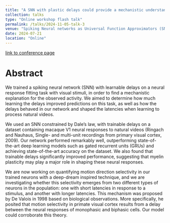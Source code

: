 ```yaml
---
title: "A SNN with plastic delays could provide a mechanistic understanding of V1 responses to dynamic stimuli."
collection: talks
type: "Online workshop flash talk"
permalink: /talks/2024-11-05-talk-3
venue: "Spiking Neural networks as Universal Function Approximators (SNUFA 2024)"
date: 2024-07-21
location: "Online"
---
```



[link to conference page](https://snufa.net/2024/abstracts/alexandre-queant-with.html)


Abstract
======

We trained a spiking neural network (SNN) with learnable delays on a neural response fitting task with visual stimuli, in order to find a mechanistic explanation for the observed activity. We aimed to determine how much learning the delays improved predictions on this task, as well as how the delays behaved in our network and shaped the latencies when learning to process natural videos.

We used an SNN constrained by Dale’s law, with trainable delays on a dataset containing macaque V1 neural responses to natural videos (Ringach and Nauhaus, Single- and multi-unit recordings from primary visual cortex, 2009). Our network performed remarkably well, outperforming state-of-the-art deep learning models such as gated recurrent units (GRUs) and achieving state-of-the-art accuracy on the dataset. We also found that trainable delays significantly improved performance, suggesting that myelin plasticity may play a major role in shaping these neural responses.

We are now working on quantifying motion direction selectivity in our trained neurons with a deep-dream inspired technique, and we are investigating whether this selectivity emerges from two different types of neurons in the population: one with short latencies in response to a stimulus, and another with longer latencies. This mechanism was proposed by De Valois in 1998 based on biological observations. More specifically, he posited that motion selectivity in primate visual cortex results from a delay between the neural responses of monophasic and biphasic cells. Our model could corroborate this theory.

